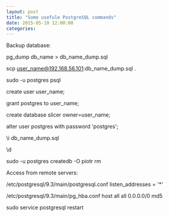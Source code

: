 ```yaml
---
layout: post
title: "Some usefule PostgreSQL commands"
date: 2015-05-10 12:00:00
categories: 
---
```


Backup database:

pg_dump db_name > db_name_dump.sql

scp user_name@192.168.56.101:db_name_dump.sql .

sudo -u postgres psql

create user user_name;

grant postgres to user_name;

create database slicer owner=user_name;

alter user postgres with password 'postgres';

\i db_name_dump.sql

\d


sudo -u postgres createdb -O piotr rm

Access from remote servers:

/etc/postgresql/9.3/main/postgresql.conf
listen_addresses = '*'

/etc/postgresql/9.3/main/pg_hba.conf
host    all             all             0.0.0.0/0            md5

sudo service postgresql restart



